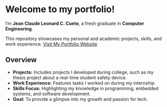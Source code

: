 # Welcome to my portfolio!

I’m **Jean Claude Leonard C. Cueto**, a fresh graduate in **Computer Engineering**.

This repository showcases my personal and academic projects, skills, and work experience.
[Visit My Portfolio Website](https://cueto0725.github.io/Portfolio/)

## Overview

* **Projects:** Includes projects I developed during college, such as my thesis project about a real-time student safety device.
* **Work Experience:** Features tasks I worked on during my internship.
* **Skills Focus:** Highlighting my knowledge in programming, embedded systems, and software development.
* **Goal:** To provide a glimpse into my growth and passion for tech.

